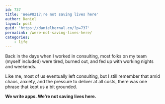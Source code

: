```yaml
---
id: 737
title: 'We&#8217;re not saving lives here'
author: Daniel
layout: post
guid: 'https://danielbernal.co/?p=737'
permalink: /were-not-saving-lives-here/
categories:
    - life
---
```


Back in the days when I worked in consulting, most folks on my team (myself included) were tired, burned out, and fed up with working nights and weekends. <!--more-->

Like me, most of us eventually left consulting, but I still remember that amid chaos, anxiety, and the pressure to deliver at all costs, there was one phrase that kept us a bit grounded.

**We write apps. We’re not saving lives here.**